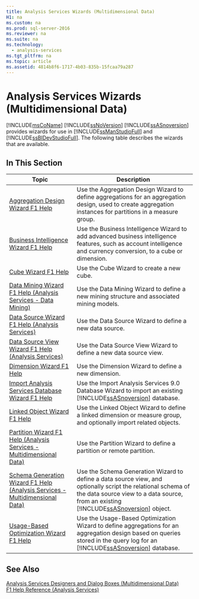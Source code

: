 ```yaml
---
title: Analysis Services Wizards (Multidimensional Data)
H1: na
ms.custom: na
ms.prod: sql-server-2016
ms.reviewer: na
ms.suite: na
ms.technology: 
  - analysis-services
ms.tgt_pltfrm: na
ms.topic: article
ms.assetid: 4814b8f6-1717-4b03-835b-15fcaa79a287
---
```

# Analysis Services Wizards (Multidimensional Data)
  [!INCLUDE[msCoName](../../Topics/TopicNameContainA/includes/msCoName_md.md)] [!INCLUDE[ssNoVersion](../../Topics/TopicNameContainA/includes/ssNoVersion_md.md)] [!INCLUDE[ssASnoversion](../../Topics/TopicNameContainA/includes/ssASnoversion_md.md)] provides wizards for use in [!INCLUDE[ssManStudioFull](../../Topics/TopicNameContainA/includes/ssManStudioFull_md.md)] and [!INCLUDE[ssBIDevStudioFull](../../Topics/TopicNameContainA/includes/ssBIDevStudioFull_md.md)]. The following table describes the wizards that are available.  
  
## In This Section  
  
|Topic|Description|  
|-----------|-----------------|  
|[Aggregation Design Wizard F1 Help](../../Topics/TopicNameNotContainA/Aggregation-Design-Wizard-F1-Help.md)|Use the Aggregation Design Wizard to define aggregations for an aggregation design, used to create aggregation instances for partitions in a measure group.|  
|[Business Intelligence Wizard F1 Help](../../Topics/TopicNameNotContainA/Business-Intelligence-Wizard-F1-Help.md)|Use the Business Intelligence Wizard to add advanced business intelligence features, such as account intelligence and currency conversion, to a cube or dimension.|  
|[Cube Wizard F1 Help](../../Topics/TopicNameNotContainA/Cube-Wizard-F1-Help.md)|Use the Cube Wizard to create a new cube.|  
|[Data Mining Wizard F1 Help &#40;Analysis Services - Data Mining&#41;](../../Topics/TopicNameNotContainA/Data-Mining-Wizard-F1-Help--Analysis-Services---Data-Mining-.md)|Use the Data Mining Wizard to define a new mining structure and associated mining models.|  
|[Data Source Wizard F1 Help &#40;Analysis Services&#41;](../../Topics/TopicNameNotContainA/Data-Source-Wizard-F1-Help--Analysis-Services-.md)|Use the Data Source Wizard to define a new data source.|  
|[Data Source View Wizard F1 Help &#40;Analysis Services&#41;](../../Topics/TopicNameNotContainA/Data-Source-View-Wizard-F1-Help--Analysis-Services-.md)|Use the Data Source View Wizard to define a new data source view.|  
|[Dimension Wizard F1 Help](../../Topics/TopicNameNotContainA/Dimension-Wizard-F1-Help.md)|Use the Dimension Wizard to define a new dimension.|  
|[Import Analysis Services Database Wizard F1 Help](../../Topics/TopicNameNotContainA/Import-Analysis-Services-Database-Wizard-F1-Help.md)|Use the Import Analysis Services 9.0 Database Wizard to import an existing [!INCLUDE[ssASnoversion](../../Topics/TopicNameContainA/includes/ssASnoversion_md.md)] database.|  
|[Linked Object Wizard F1 Help](../../Topics/TopicNameNotContainA/Linked-Object-Wizard-F1-Help.md)|Use the Linked Object Wizard to define a linked dimension or measure group, and optionally import related objects.|  
|[Partition Wizard F1 Help &#40;Analysis Services - Multidimensional Data&#41;](../../Topics/TopicNameNotContainA/Partition-Wizard-F1-Help--Analysis-Services---Multidimensional-Data-.md)|Use the Partition Wizard to define a partition or remote partition.|  
|[Schema Generation Wizard F1 Help &#40;Analysis Services - Multidimensional Data&#41;](../../Topics/TopicNameNotContainA/Schema-Generation-Wizard-F1-Help--Analysis-Services---Multidimensional-Data-.md)|Use the Schema Generation Wizard to define a data source view, and optionally script the relational schema of the data source view to a data source, from an existing [!INCLUDE[ssASnoversion](../../Topics/TopicNameContainA/includes/ssASnoversion_md.md)] object.|  
|[Usage-Based Optimization Wizard F1 Help](../../Topics/TopicNameNotContainA/Usage-Based-Optimization-Wizard-F1-Help.md)|Use the Usage-Based Optimization Wizard to define aggregations for an aggregation design based on queries stored in the query log for an [!INCLUDE[ssASnoversion](../../Topics/TopicNameContainA/includes/ssASnoversion_md.md)] database.|  
  
## See Also  
 [Analysis Services Designers and Dialog Boxes &#40;Multidimensional Data&#41;](../../Topics/TopicNameNotContainA/Analysis-Services-Designers-and-Dialog-Boxes--Multidimensional-Data-.md)   
 [F1 Help Reference &#40;Analysis Services&#41;](../../Topics/TopicNameNotContainA/F1-Help-Reference--Analysis-Services-.md)  
  
  
